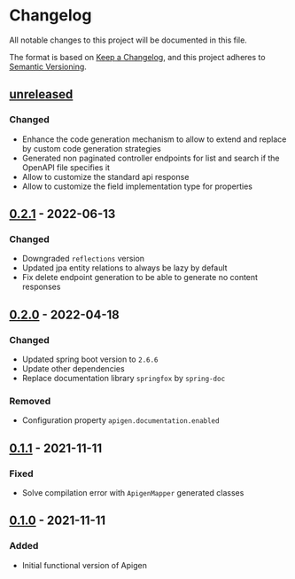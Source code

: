 # Changelog

All notable changes to this project will be documented in this file.

The format is based on [Keep a Changelog](https://keepachangelog.com/en/1.0.0/),
and this project adheres to [Semantic Versioning](https://semver.org/spec/v2.0.0.html).

## [unreleased]
### Changed
- Enhance the code generation mechanism to allow to extend and replace by custom code generation strategies
- Generated non paginated controller endpoints for list and search if the OpenAPI file specifies it
- Allow to customize the standard api response
- Allow to customize the field implementation type for properties

## [0.2.1] - 2022-06-13
### Changed
- Downgraded `reflections` version
- Updated jpa entity relations to always be lazy by default
- Fix delete endpoint generation to be able to generate no content responses 

## [0.2.0] - 2022-04-18
### Changed
- Updated spring boot version to `2.6.6`
- Update other dependencies
- Replace documentation library `springfox` by `spring-doc`
### Removed
- Configuration property `apigen.documentation.enabled`

## [0.1.1] - 2021-11-11
### Fixed
- Solve compilation error with `ApigenMapper` generated classes

## [0.1.0] - 2021-11-11
### Added
- Initial functional version of Apigen

[unreleased]: https://github.com/apiaddicts/apigen/releases/tag/v0.2.1...HEAD
[0.2.1]: https://github.com/apiaddicts/apigen/releases/tag/v0.2.1
[0.2.0]: https://github.com/apiaddicts/apigen/releases/tag/v0.2.0
[0.1.1]: https://github.com/apiaddicts/apigen/releases/tag/v0.1.1
[0.1.0]: https://github.com/apiaddicts/apigen/releases/tag/v0.1.0
